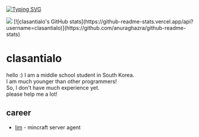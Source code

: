 [![Typing SVG](https://readme-typing-svg.demolab.com?font=Roboto+Mono&pause=1000&color=76D4F7&random=true&width=435&lines=Clasantialo;I+usually+use+python;The+most+cutest+Developer;I'm+Middle+school+student;That's+all+about+me)](https://git.io/typing-svg)

<img src="https://img.shields.io/badge/Python-CCDBDC.svg?style=for-the-badge&logo=python&logoColor=3776AB" />
[![clasantialo's GitHub stats](https://github-readme-stats.vercel.app/api?username=clasantialo)](https://github.com/anuraghazra/github-readme-stats)


# clasantialo
hello :)
I am a middle school student in South Korea. \
I am much younger than other programmers! \
So, I don't have much experience yet. \
please help me a lot!

## career
- [lim](https://github.com/clasantialo/lim) - mincraft server agent
